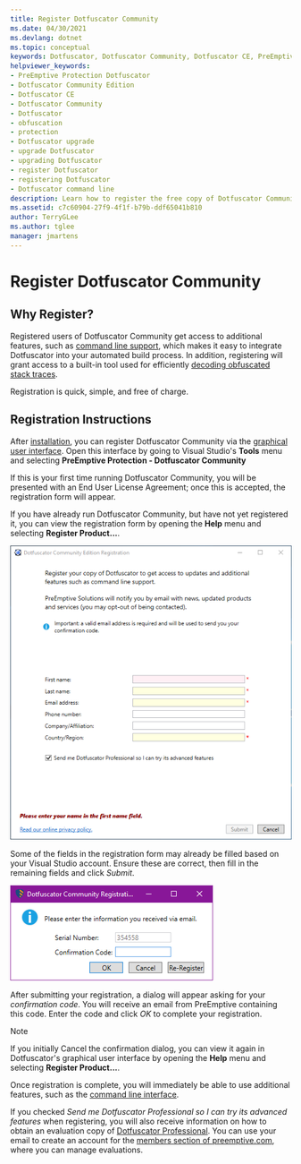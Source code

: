 ```yaml
---
title: Register Dotfuscator Community
ms.date: 04/30/2021
ms.devlang: dotnet
ms.topic: conceptual
keywords: Dotfuscator, Dotfuscator Community, Dotfuscator CE, PreEmptive, PreEmptive Solutions, PreEmptive Protection, protection, community edition, obfuscation, .NET, free, Visual Studio 2019, Visual Studio 2017, Visual Studio, upgrade, command line
helpviewer_keywords:
- PreEmptive Protection Dotfuscator
- Dotfuscator Community Edition
- Dotfuscator CE
- Dotfuscator Community
- Dotfuscator
- obfuscation
- protection
- Dotfuscator upgrade
- upgrade Dotfuscator
- upgrading Dotfuscator
- register Dotfuscator
- registering Dotfuscator
- Dotfuscator command line
description: Learn how to register the free copy of Dotfuscator Community included in Visual Studio, so you can gain access to more features.
ms.assetid: c7c60904-27f9-4f1f-b79b-ddf65041b810
author: TerryGLee
ms.author: tglee
manager: jmartens
---
```


# Register Dotfuscator Community

## Why Register?

Registered users of Dotfuscator Community get access to additional features, such as [command line support][cli], which makes it easy to integrate Dotfuscator into your automated build process.
In addition, registering will grant access to a built-in tool used for efficiently [decoding obfuscated stack traces][decode-obfuscated].

Registration is quick, simple, and free of charge.

## Registration Instructions

After [installation][install], you can register Dotfuscator Community via the [graphical user interface][gui].
Open this interface by going to Visual Studio's **Tools** menu and selecting **PreEmptive Protection - Dotfuscator Community**

If this is your first time running Dotfuscator Community, you will be presented with an End User License Agreement; once this is accepted, the registration form will appear.

If you have already run Dotfuscator Community, but have not yet registered it, you can view the registration form by opening the **Help** menu and selecting **Register Product...**.

[![](media/registration.png)](media/registration.png)

Some of the fields in the registration form may already be filled based on your Visual Studio account.
Ensure these are correct, then fill in the remaining fields and click *Submit*.

[![](media/registration-confirm.png)](media/registration-confirm.png)

After submitting your registration, a dialog will appear asking for your *confirmation code*.
You will receive an email from PreEmptive containing this code.
Enter the code and click *OK* to complete your registration.

> [!NOTE]
> If you initially Cancel the confirmation dialog, you can view it again in Dotfuscator's graphical user interface by opening the **Help** menu and selecting **Register Product...**.

Once registration is complete, you will immediately be able to use additional features, such as the [command line interface][cli].

If you checked *Send me Dotfuscator Professional so I can try its advanced features* when registering, you will also receive information on how to obtain an evaluation copy of [Dotfuscator Professional][get-pro].
You can use your email to create an account for the [members section of preemptive.com][members], where you can manage evaluations.

<!-- No see-also link yet, need the docs on the PreEmptive side to be posted publicly -->

<!-- Copyright © 2021 PreEmptive Solutions, LLC -->

[install]: install.md
[get-pro]: upgrades.html

[gui]: https://www.preemptive.com/dotfuscator/ce/docs/help/getting_started_gui.html
[gui-start]: https://www.preemptive.com/dotfuscator/ce/docs/help/getting_started_gui.html#overview
[cli]: https://www.preemptive.com/dotfuscator/ce/docs/help/getting_started_cli.html
[decode-obfuscated]: https://www.preemptive.com/dotfuscator/ce/docs/help/gui_decode_stack_trace.html

[members]: https://www.preemptive.com/my-account